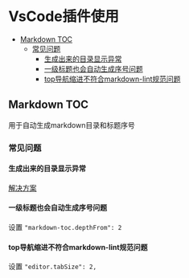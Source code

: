 # VsCode插件使用

<!-- TOC -->

- [Markdown TOC](#markdown-toc)
  - [常见问题](#常见问题)
    - [生成出来的目录显示异常](#生成出来的目录显示异常)
    - [一级标题也会自动生成序号问题](#一级标题也会自动生成序号问题)
    - [top导航缩进不符合markdown-lint规范问题](#top导航缩进不符合markdown-lint规范问题)

<!-- /TOC -->

## Markdown TOC

用于自动生成markdown目录和标题序号

### 常见问题

#### 生成出来的目录显示异常

[解决方案](https://jingyan.baidu.com/article/6b97984df62b501ca3b0bf7a.html)

#### 一级标题也会自动生成序号问题

设置 `"markdown-toc.depthFrom": 2`

#### top导航缩进不符合markdown-lint规范问题

设置 `"editor.tabSize": 2,`
